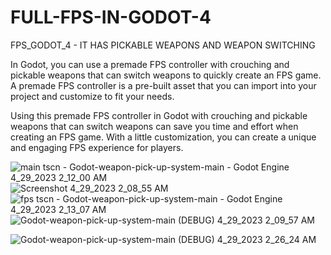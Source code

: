 # FULL-FPS-IN-GODOT-4
FPS_GODOT_4 - IT HAS PICKABLE WEAPONS AND WEAPON SWITCHING 


In Godot, you can use a premade FPS controller with crouching and pickable weapons that can switch weapons to quickly create an FPS game. A premade FPS controller is a pre-built asset that you can import into your project and customize to fit your needs.

Using this premade FPS controller in Godot with crouching and pickable weapons that can switch weapons can save you time and effort when creating an FPS game. With a little customization, you can create a unique and engaging FPS experience for players.

![main tscn - Godot-weapon-pick-up-system-main - Godot Engine 4_29_2023 2_12_00 AM](https://user-images.githubusercontent.com/104206467/235252024-8cef4d85-04ba-49dd-a34d-ba45c4d210f5.png)![Screenshot 4_29_2023 2_08_55 AM](https://user-images.githubusercontent.com/104206467/235252031-2e5a664d-8231-4cb1-831c-3353ce71e9a4.png)
![fps tscn - Godot-weapon-pick-up-system-main - Godot Engine 4_29_2023 2_13_07 AM](https://user-images.githubusercontent.com/104206467/235252035-93e212ff-e926-4243-86d8-a4b194ffd4f0.png)
![Godot-weapon-pick-up-system-main (DEBUG) 4_29_2023 2_09_57 AM](https://user-images.githubusercontent.com/104206467/235252039-e9deeb3e-e1ba-4106-bba4-38f8efa6b868.png)

![Godot-weapon-pick-up-system-main (DEBUG) 4_29_2023 2_26_24 AM](https://user-images.githubusercontent.com/104206467/235252896-011aee71-5a2a-435b-b818-1d8e9cabc405.png)
